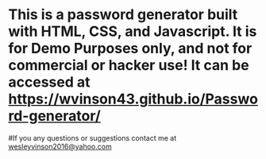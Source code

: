 # This is a password generator built with HTML, CSS, and Javascript.  It is for Demo Purposes only, and not for commercial or hacker use!  It can be accessed at https://wvinson43.github.io/Password-generator/

#If you any questions or suggestions contact me at wesleyvinson2016@yahoo.com
